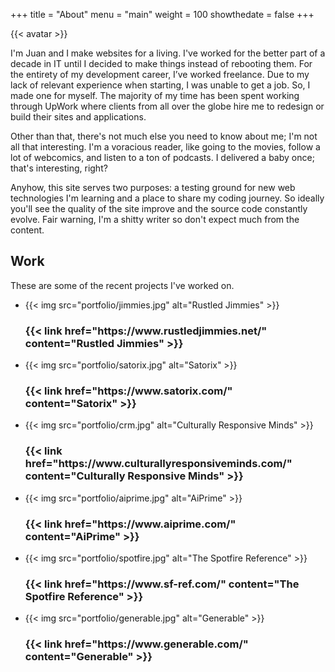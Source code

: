 +++
title = "About"
menu = "main"
weight = 100
showthedate = false
+++

{{< avatar >}}

I'm Juan and I make websites for a living. I've worked for the better part of a decade in IT until I decided to make things instead of rebooting them. For the entirety of my development career, I’ve worked freelance. Due to my lack of relevant experience when starting, I was unable to get a job. So, I made one for myself. The majority of my time has been spent working through UpWork where clients from all over the globe hire me to redesign or build their sites and applications.

Other than that, there's not much else you need to know about me; I'm not all that interesting. I'm a voracious reader, like going to the movies, follow a lot of webcomics, and listen to a ton of podcasts. I delivered a baby once; that's interesting, right?

Anyhow, this site serves two purposes: a testing ground for new web technologies I'm learning and a place to share my coding journey. So ideally you'll see the quality of the site improve and the source code constantly evolve. Fair warning, I'm a shitty writer so don't expect much from the content.

## Work
These are some of the recent projects I've worked on.
<ul class="portfolio">
  <li class="projects">
    {{< img src="portfolio/jimmies.jpg" alt="Rustled Jimmies" >}}
    <h3>{{< link href="https://www.rustledjimmies.net/" content="Rustled Jimmies" >}}</h3>
  </li>
  <li class="projects">
    {{< img src="portfolio/satorix.jpg" alt="Satorix" >}}
    <h3>{{< link href="https://www.satorix.com/" content="Satorix" >}}</h3>
  </li>
  <li class="projects">
    {{< img src="portfolio/crm.jpg" alt="Culturally Responsive Minds" >}}
    <h3>{{< link href="https://www.culturallyresponsiveminds.com/" content="Culturally Responsive Minds" >}}</h3>
  </li>
  <li class="projects">
    {{< img src="portfolio/aiprime.jpg" alt="AiPrime" >}}
    <h3>{{< link href="https://www.aiprime.com/" content="AiPrime" >}}</h3>
  </li>
  <li class="projects">
    {{< img src="portfolio/spotfire.jpg" alt="The Spotfire Reference" >}}
    <h3>{{< link href="https://www.sf-ref.com/" content="The Spotfire Reference" >}}</h3>
  </li>
  <li class="projects">
    {{< img src="portfolio/generable.jpg" alt="Generable" >}}
    <h3>{{< link href="https://www.generable.com/" content="Generable" >}}</h3>
  </li>
</ul>